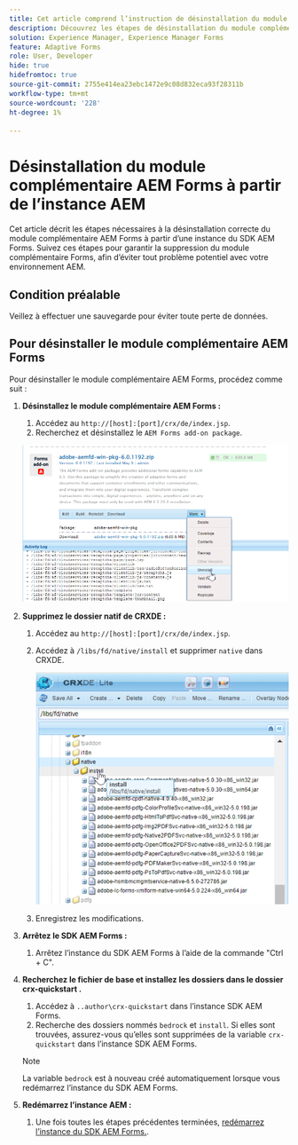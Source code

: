 ```yaml
---
title: Cet article comprend l’instruction de désinstallation du module complémentaire Forms à l’aide du gestionnaire de modules CRX.
description: Découvrez les étapes de désinstallation du module complémentaire Forms à l’aide du gestionnaire de modules CRX.
solution: Experience Manager, Experience Manager Forms
feature: Adaptive Forms
role: User, Developer
hide: true
hidefromtoc: true
source-git-commit: 2755e414ea23ebc1472e9c08d832eca93f28311b
workflow-type: tm+mt
source-wordcount: '228'
ht-degree: 1%

---
```



# Désinstallation du module complémentaire AEM Forms à partir de l’instance AEM

Cet article décrit les étapes nécessaires à la désinstallation correcte du module complémentaire AEM Forms à partir d’une instance du SDK AEM Forms. Suivez ces étapes pour garantir la suppression du module complémentaire Forms, afin d’éviter tout problème potentiel avec votre environnement AEM.

## Condition préalable

Veillez à effectuer une sauvegarde pour éviter toute perte de données.

## Pour désinstaller le module complémentaire AEM Forms

Pour désinstaller le module complémentaire AEM Forms, procédez comme suit :

1. **Désinstallez le module complémentaire AEM Forms :**
   1. Accédez au `http://[host]:[port]/crx/de/index.jsp`.
   1. Recherchez et désinstallez le `AEM Forms add-on package`.

   ![Désinstaller le package](/help/forms/using/assets/uninstall-aem-forms-package.png)

1. **Supprimez le dossier natif de CRXDE :**
   1. Accédez au `http://[host]:[port]/crx/de/index.jsp`.
   1. Accédez à `/libs/fd/native/install` et supprimer `native` dans CRXDE.

      ![Supprimer le noeud natif de CRX/de](/help/forms/using/assets/native-install-folder-crxde.png)
   1. Enregistrez les modifications.

1. **Arrêtez le SDK AEM Forms :**
   1. Arrêtez l’instance du SDK AEM Forms à l’aide de la commande &quot;Ctrl + C&quot;.

1. **Recherchez le fichier de base et installez les dossiers dans le dossier crx-quickstart .**
   1. Accédez à `..author\crx-quickstart` dans l’instance SDK AEM Forms.
   1. Recherche des dossiers nommés `bedrock` et `install`.
Si elles sont trouvées, assurez-vous qu’elles sont supprimées de la variable `crx-quickstart` dans l’instance SDK AEM Forms.

   >[!NOTE]
   >
   > La variable `bedrock` est à nouveau créé automatiquement lorsque vous redémarrez l’instance du SDK AEM Forms.

1. **Redémarrez l’instance AEM :**
   1. Une fois toutes les étapes précédentes terminées, [redémarrez l’instance du SDK AEM Forms.](/help/forms/using/restart-aem-sdk.md).




